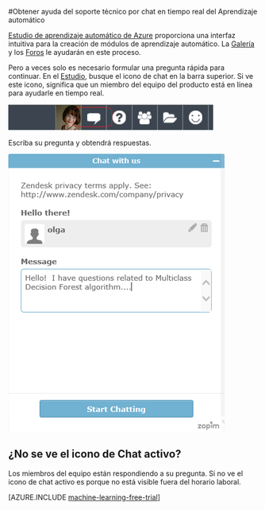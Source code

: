 <properties 
    pageTitle="Obtención de ayuda del soporte técnico por chat en directo de Aprendizaje automático | Microsoft Azure" 
    description="Obtenga ayuda en tiempo real para el Aprendizaje automático en la nube con la característica de soporte técnico por chat en tiempo real." 
    services="machine-learning" 
    documentationCenter="" 
    authors="olgali" 
    manager="opapel" 
    editor="cgronlun"/>
<tags 
    ms.service="machine-learning" 
    ms.workload="data-services" 
    ms.tgt_pltfrm="na" 
    ms.devlang="na" 
    ms.topic="article" 
    ms.date="07/06/2015" 
    ms.author="luisca"/>
#Obtener ayuda del soporte técnico por chat en tiempo real del Aprendizaje automático

[Estudio de aprendizaje automático de Azure](machine-learning-what-is-ml-studio.md) proporciona una interfaz intuitiva para la creación de módulos de aprendizaje automático. La [Galería](machine-learning-gallery-how-to-use-contribute-publish.md) y los [Foros](https://social.msdn.microsoft.com/forums/azure/home?forum=MachineLearning) le ayudarán en este proceso.

Pero a veces solo es necesario formular una pregunta rápida para continuar. En el [Estudio](machine-learning-what-is-ml-studio.md), busque el icono de chat en la barra superior. Si ve este icono, significa que un miembro del equipo del producto está en línea para ayudarle en tiempo real.

![Chat de AT de Azure](./media/machine-learning-live-chat/AzureMLChatNavBar.png)

Escriba su pregunta y obtendrá respuestas.

![Cuadro de diálogo de chat de AT de Azure](./media/machine-learning-live-chat/AzureMLChat.png)

## ¿No se ve el icono de Chat activo?
Los miembros del equipo están respondiendo a su pregunta. Si no ve el icono de chat activo es porque no está visible fuera del horario laboral.

[AZURE.INCLUDE [machine-learning-free-trial](../../includes/machine-learning-free-trial.md)]

<!---HONumber=August15_HO6-->